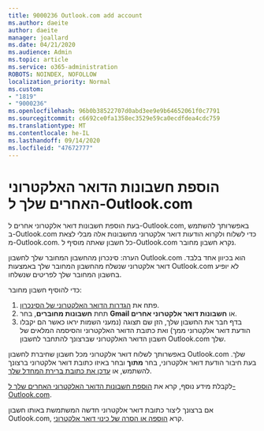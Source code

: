 ```yaml
---
title: 9000236 Outlook.com add account
ms.author: daeite
author: daeite
manager: joallard
ms.date: 04/21/2020
ms.audience: Admin
ms.topic: article
ms.service: o365-administration
ROBOTS: NOINDEX, NOFOLLOW
localization_priority: Normal
ms.custom:
- "1819"
- "9000236"
ms.openlocfilehash: 96b0b38522707d0abd3ee9e9b64652061f0c7791
ms.sourcegitcommit: c6692ce0fa1358ec3529e59ca0ecdfdea4cdc759
ms.translationtype: MT
ms.contentlocale: he-IL
ms.lasthandoff: 09/14/2020
ms.locfileid: "47672777"
---
```

# <a name="add-your-other-email-accounts-to-outlookcom"></a>הוספת חשבונות הדואר האלקטרוני האחרים שלך ל-Outlook.com

בעת הוספת חשבונות דואר אלקטרוני אחרים ל-Outlook.com, באפשרותך להשתמש ב-Outlook.com כדי לשלוח ולקרוא הודעות דואר אלקטרוני מחשבונות אלה מבלי לצאת מ-Outlook.com. כל חשבון שאתה מוסיף ל-Outlook.com נקרא חשבון מחובר.

הערה: סינכרון מהחשבון המחובר שלך לחשבון Outlook.com הוא בכיוון אחד בלבד. דואר אלקטרוני שנשלח מהחשבון המחובר שלך באמצעות Outlook.com לא יופיע בחשבון המחובר שלך לפריטים שנשלחו.

כדי להוסיף חשבון מחובר:

1. פתח את [הגדרות הדואר האלקטרוני של הסינכרון](https://go.microsoft.com/fwlink/?linkid=875264).
2. תחת **חשבונות מחוברים**, בחר **Gmail** או **חשבונות דואר אלקטרוני אחרים**.
3. בדף חבר את החשבון שלך, הזן שם תצוגה (נמעני השמות יראו כאשר הם יקבלו הודעת דואר אלקטרוני ממך) ואת כתובת הדואר האלקטרוני והסיסמה המלאים של חשבון הדואר האלקטרוני שברצונך להתחבר לחשבון Outlook.com שלך.

באפשרותך לשלוח דואר אלקטרוני מכל חשבון שחיברת לחשבון Outlook.com שלך. בעת חיבור הודעת דואר אלקטרוני, בחר **מתוך** ובחר באיזו כתובת דואר אלקטרוני ברצונך להשתמש, או [עדכן את כתובת ברירת המחדל שלך](https://go.microsoft.com/fwlink/?linkid=875264).

לקבלת מידע נוסף, קרא את [הוספת חשבונות הדואר האלקטרוני האחרים שלך ל-Outlook.com](https://support.office.com/article/c5224df4-5885-4e79-91ba-523aa743f0ba?wt.mc_id=Office_Outlook_com_Alchemy).

אם ברצונך ליצור כתובת דואר אלקטרוני חדשה המשתמשת באותו חשבון Outlook.com, קרא [הוספה או הסרה של כינוי דואר אלקטרוני](https://support.office.com/article/459b1989-356d-40fa-a689-8f285b13f1f2?wt.mc_id=Office_Outlook_com_Alchemy).